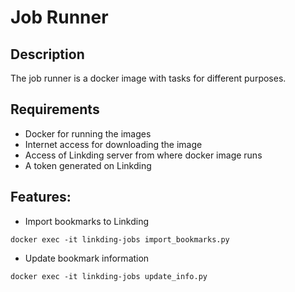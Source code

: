 # Job Runner

## Description
The job runner is a docker image with tasks for different purposes. 

## Requirements

* Docker for running the images 
* Internet access for downloading the image
* Access of Linkding server from where docker image runs
* A token generated on Linkding

## Features:
* Import bookmarks to Linkding
```shell
docker exec -it linkding-jobs import_bookmarks.py
```
* Update bookmark information
```shell
docker exec -it linkding-jobs update_info.py
```
